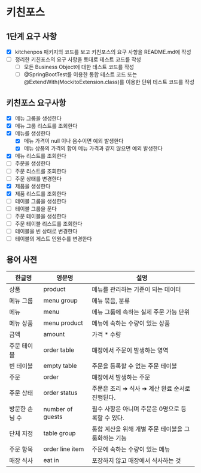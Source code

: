 # 키친포스

## 1단계 요구 사항

- [x] kitchenpos 패키지의 코드를 보고 키친포스의 요구 사항을 README.md에 작성
- [ ] 정리한 키친포스의 요구 사항을 토대로 테스트 코드를 작성
    - [ ] 모든 Business Object에 대한 테스트 코드를 작성
    - [ ] @SpringBootTest를 이용한 통합 테스트 코드 또는 @ExtendWith(MockitoExtension.class)를 이용한 단위 테스트 코드를 작성

## 키친포스 요구사항

- [x] 메뉴 그룹을 생성한다
- [x] 메뉴 그룹 리스트를 조회한다
- [x] 메뉴를 생성한다
  - [x] 메뉴 가격이 null 이나 음수이면 예외 발생한다
  - [x] 메뉴 상품의 가격의 합이 메뉴 가격과 같지 않으면 예외 발생한다
- [x] 메뉴 리스트를 조회한다
- [ ] 주문을 생성한다
- [ ] 주문 리스트를 조회한다
- [ ] 주문 상태를 변경한다
- [x] 제품을 생성한다
- [x] 제품 리스트를 조회한다
- [ ] 테이블 그룹을 생성한다
- [ ] 테이블 그룹을 푼다
- [ ] 주문 테이블을 생성한다
- [ ] 주문 테이블 리스트를 조회한다
- [ ] 테이블을 빈 상태로 변경한다
- [ ] 테이블의 게스트 인원수를 변경한다

## 용어 사전

| 한글명 | 영문명 | 설명 |
| --- | --- | --- |
| 상품 | product | 메뉴를 관리하는 기준이 되는 데이터 |
| 메뉴 그룹 | menu group | 메뉴 묶음, 분류 |
| 메뉴 | menu | 메뉴 그룹에 속하는 실제 주문 가능 단위 |
| 메뉴 상품 | menu product | 메뉴에 속하는 수량이 있는 상품 |
| 금액 | amount | 가격 * 수량 |
| 주문 테이블 | order table | 매장에서 주문이 발생하는 영역 |
| 빈 테이블 | empty table | 주문을 등록할 수 없는 주문 테이블 |
| 주문 | order | 매장에서 발생하는 주문 |
| 주문 상태 | order status | 주문은 조리 ➜ 식사 ➜ 계산 완료 순서로 진행된다. |
| 방문한 손님 수 | number of guests | 필수 사항은 아니며 주문은 0명으로 등록할 수 있다. |
| 단체 지정 | table group | 통합 계산을 위해 개별 주문 테이블을 그룹화하는 기능 |
| 주문 항목 | order line item | 주문에 속하는 수량이 있는 메뉴 |
| 매장 식사 | eat in | 포장하지 않고 매장에서 식사하는 것 |
